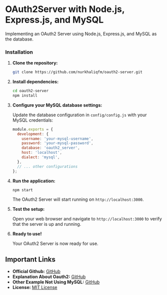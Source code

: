 # OAuth2Server with Node.js, Express.js, and MySQL

Implementing an OAuth2 Server using Node.js, Express.js, and MySQL as the database.

### Installation

1. **Clone the repository:**

    ```bash
    git clone https://github.com/nurkhaliqfm/oauth2-server.git
    ```

2. **Install dependencies:**

    ```bash
    cd oauth2-server
    npm install
    ```

3. **Configure your MySQL database settings:**

    Update the database configuration in `config/config.js` with your MySQL credentials:

    ```javascript
    module.exports = {
      development: {
        username: 'your-mysql-username',
        password: 'your-mysql-password',
        database: 'oauth2_server',
        host: 'localhost',
        dialect: 'mysql',
      },
      // ... other configurations
    };
    ```

4. **Run the application:**

    ```bash
    npm start
    ```

    The OAuth2 Server will start running on `http://localhost:3000`.

5. **Test the setup:**

    Open your web browser and navigate to `http://localhost:3000` to verify that the server is up and running.

6. **Ready to use!**

    Your OAuth2 Server is now ready for use.

## Important Links

- **Official Github:** [GitHub](https://github.com/oauthjs/express-oauth-server)
- **Explanation About Oauth2:** [GitHub](https://github.com/14gasher/oauth-example)
- **Other Example Not Using MySQL:** [GitHub](https://github.com/node-oauth/express-oauth-server)
- **License:** [MIT License](LICENSE.md)

